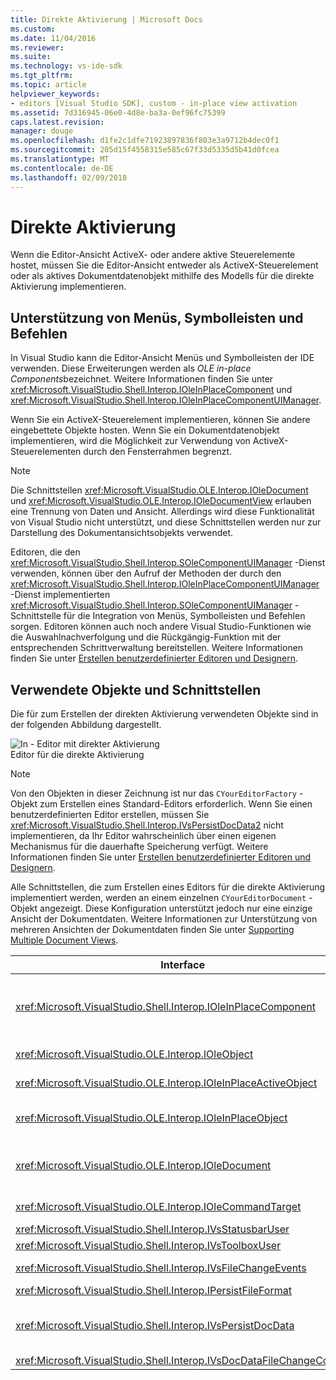 ```yaml
---
title: Direkte Aktivierung | Microsoft Docs
ms.custom: 
ms.date: 11/04/2016
ms.reviewer: 
ms.suite: 
ms.technology: vs-ide-sdk
ms.tgt_pltfrm: 
ms.topic: article
helpviewer_keywords:
- editors [Visual Studio SDK], custom - in-place view activation
ms.assetid: 7d316945-06e0-4d8e-ba3a-0ef96fc75399
caps.latest.revision: 
manager: douge
ms.openlocfilehash: d1fe2c1dfe71923897836f803e3a9712b4dec0f1
ms.sourcegitcommit: 205d15f4558315e585c67f33d5335d5b41d0fcea
ms.translationtype: MT
ms.contentlocale: de-DE
ms.lasthandoff: 02/09/2018
---
```

# <a name="in-place-activation"></a>Direkte Aktivierung
Wenn die Editor-Ansicht ActiveX- oder andere aktive Steuerelemente hostet, müssen Sie die Editor-Ansicht entweder als ActiveX-Steuerelement oder als aktives Dokumentdatenobjekt mithilfe des Modells für die direkte Aktivierung implementieren.  
  
## <a name="support-for-menus-toolbars-and-commands"></a>Unterstützung von Menüs, Symbolleisten und Befehlen  
 In Visual Studio kann die Editor-Ansicht Menüs und Symbolleisten der IDE verwenden. Diese Erweiterungen werden als *OLE in-place Components*bezeichnet. Weitere Informationen finden Sie unter <xref:Microsoft.VisualStudio.Shell.Interop.IOleInPlaceComponent> und <xref:Microsoft.VisualStudio.Shell.Interop.IOleInPlaceComponentUIManager>.  
  
 Wenn Sie ein ActiveX-Steuerelement implementieren, können Sie andere eingebettete Objekte hosten. Wenn Sie ein Dokumentdatenobjekt implementieren, wird die Möglichkeit zur Verwendung von ActiveX-Steuerelementen durch den Fensterrahmen begrenzt.  
  
> [!NOTE]
>  Die Schnittstellen <xref:Microsoft.VisualStudio.OLE.Interop.IOleDocument> und <xref:Microsoft.VisualStudio.OLE.Interop.IOleDocumentView> erlauben eine Trennung von Daten und Ansicht. Allerdings wird diese Funktionalität von Visual Studio nicht unterstützt, und diese Schnittstellen werden nur zur Darstellung des Dokumentansichtsobjekts verwendet.  
  
 Editoren, die den <xref:Microsoft.VisualStudio.Shell.Interop.SOleComponentUIManager> -Dienst verwenden, können über den Aufruf der Methoden der durch den <xref:Microsoft.VisualStudio.Shell.Interop.IOleInPlaceComponentUIManager> -Dienst implementierten <xref:Microsoft.VisualStudio.Shell.Interop.SOleComponentUIManager> -Schnittstelle für die Integration von Menüs, Symbolleisten und Befehlen sorgen. Editoren können auch noch andere Visual Studio-Funktionen wie die Auswahlnachverfolgung und die Rückgängig-Funktion mit der entsprechenden Schrittverwaltung bereitstellen. Weitere Informationen finden Sie unter [Erstellen benutzerdefinierter Editoren und Designern](../extensibility/creating-custom-editors-and-designers.md).  
  
## <a name="objects-and-interfaces-used"></a>Verwendete Objekte und Schnittstellen  
 Die für zum Erstellen der direkten Aktivierung verwendeten Objekte sind in der folgenden Abbildung dargestellt.  
  
 ![In &#45; Editor mit direkter Aktivierung](../extensibility/media/vsinplaceactivationeditor.gif "VsInPlaceActivationEditor")  
Editor für die direkte Aktivierung  
  
> [!NOTE]
>  Von den Objekten in dieser Zeichnung ist nur das `CYourEditorFactory` -Objekt zum Erstellen eines Standard-Editors erforderlich. Wenn Sie einen benutzerdefinierten Editor erstellen, müssen Sie <xref:Microsoft.VisualStudio.Shell.Interop.IVsPersistDocData2> nicht implementieren, da Ihr Editor wahrscheinlich über einen eigenen Mechanismus für die dauerhafte Speicherung verfügt. Weitere Informationen finden Sie unter [Erstellen benutzerdefinierter Editoren und Designern](../extensibility/creating-custom-editors-and-designers.md).  
  
 Alle Schnittstellen, die zum Erstellen eines Editors für die direkte Aktivierung implementiert werden, werden an einem einzelnen `CYourEditorDocument` -Objekt angezeigt. Diese Konfiguration unterstützt jedoch nur eine einzige Ansicht der Dokumentdaten. Weitere Informationen zur Unterstützung von mehreren Ansichten der Dokumentdaten finden Sie unter [Supporting Multiple Document Views](../extensibility/supporting-multiple-document-views.md).  
  
|Interface|Objekttyp|Mit|  
|---------------|--------------------|---------|  
|<xref:Microsoft.VisualStudio.Shell.Interop.IOleInPlaceComponent>|Ansicht|Direkte VSPackage-Objekte können mithilfe des <xref:Microsoft.VisualStudio.Shell.Interop.SOleComponentUIManager> -Diensts als vollständig integrierte Komponenten der IDE ausgeführt werden. Dieser Dienst integriert Menüs, Symbolleisten und Befehle des Objekts in die IDE und gibt Benachrichtigung bei Zustandsänderungen aus.|  
|<xref:Microsoft.VisualStudio.OLE.Interop.IOleObject>|Ansicht|Basismethode, mit der ein eingebettetes Objekt die Basisfunktionalität für den Container bereitstellt und mit ihm kommuniziert.|  
|<xref:Microsoft.VisualStudio.OLE.Interop.IOleInPlaceActiveObject>|Ansicht|Verwaltet die Aktivierung und Deaktivierung von direkten Objekten und bestimmt, wie viel des direkten Objekts angezeigt werden soll.|  
|<xref:Microsoft.VisualStudio.OLE.Interop.IOleInPlaceObject>|Ansicht|Stellt einen direkten Kanal für die Kommunikation zwischen einem direkten Objekt, dem äußersten Rahmenfenster der zugehörigen Anwendung und dem Dokumentfenster in der Anwendung bereit, die das eingebettete Objekt enthält.|  
|<xref:Microsoft.VisualStudio.OLE.Interop.IOleDocument>|Ansicht|Implementiert ein ActiveX-Objekt. Die Methoden <xref:Microsoft.VisualStudio.OLE.Interop.IOleDocument> und <xref:Microsoft.VisualStudio.OLE.Interop.IOleDocumentView> , die für die Trennung der Dokumentdaten und deren Ansicht sorgen, werden in der IDE nicht verwendet.|  
|<xref:Microsoft.VisualStudio.OLE.Interop.IOleCommandTarget>|Ansicht/Daten|Bietet die Möglichkeit, das Dokumentdatenobjekt oder das Dokumentansichtsobjekt an der Behandlung von Befehlen zu beteiligen.|  
|<xref:Microsoft.VisualStudio.Shell.Interop.IVsStatusbarUser>|Ansicht|Ermöglicht Aktualisierungen der Statusleiste.|  
|<xref:Microsoft.VisualStudio.Shell.Interop.IVsToolboxUser>|Ansicht|Ermöglicht das Hinzufügen von Elementen zur Toolbox.|  
|<xref:Microsoft.VisualStudio.Shell.Interop.IVsFileChangeEvents>|Daten|Sendet Benachrichtigung über Änderungen an die bearbeitete Datei. (Diese Schnittstelle ist optional.)|  
|<xref:Microsoft.VisualStudio.Shell.Interop.IPersistFileFormat>|Daten|Wird zum Aktivieren der Funktion "Speichern unter" für einen Dateityp verwendet.|  
|<xref:Microsoft.VisualStudio.Shell.Interop.IVsPersistDocData>|Daten|Aktiviert die Persistenz für das Dokument. Rufen Sie bei schreibgeschützten Dateien <xref:Microsoft.VisualStudio.Shell.Interop.IVsPersistDocData2.SetDocDataReadOnly%2A> auf, um das Sperrsymbol bereitzustellen, das die Dateien als schreibgeschützt kennzeichnet.|  
|<xref:Microsoft.VisualStudio.Shell.Interop.IVsDocDataFileChangeControl>|Daten|Bestimmt, ob Änderungen an Dokumentdaten ignoriert werden sollen.|